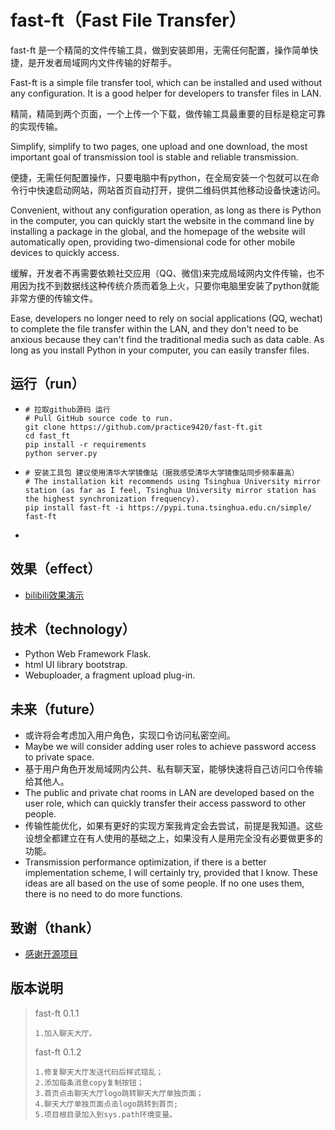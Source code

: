 # fast-ft（Fast File Transfer）

fast-ft 是一个精简的文件传输工具，做到安装即用，无需任何配置，操作简单快捷，是开发者局域网内文件传输的好帮手。

Fast-ft is a simple file transfer tool, which can be installed and used without any configuration. It is a good helper for developers to transfer files in LAN.

精简，精简到两个页面，一个上传一个下载，做传输工具最重要的目标是稳定可靠的实现传输。

Simplify, simplify to two pages, one upload and one download, the most important goal of transmission tool is stable and reliable transmission.

便捷，无需任何配置操作，只要电脑中有python，在全局安装一个包就可以在命令行中快速启动网站，网站首页自动打开，提供二维码供其他移动设备快速访问。

Convenient, without any configuration operation, as long as there is Python in the computer, you can quickly start the website in the command line by installing a package in the global, and the homepage of the website will automatically open, providing two-dimensional code for other mobile devices to quickly access.

缓解，开发者不再需要依赖社交应用（QQ、微信)来完成局域网内文件传输，也不用因为找不到数据线这种传统介质而着急上火，只要你电脑里安装了python就能非常方便的传输文件。

Ease, developers no longer need to rely on social applications (QQ, wechat) to complete the file transfer within the LAN, and they don't need to be anxious because they can't find the traditional media such as data cable. As long as you install Python in your computer, you can easily transfer files.




## 运行（run）

* ```shell
  # 拉取github源码 运行
  # Pull GitHub source code to run.
  git clone https://github.com/practice9420/fast-ft.git
  cd fast_ft
  pip install -r requirements
  python server.py
  ```

* ```shell
  # 安装工具包 建议使用清华大学镜像站（据我感受清华大学镜像站同步频率最高）
  # The installation kit recommends using Tsinghua University mirror station (as far as I feel, Tsinghua University mirror station has the highest synchronization frequency).
  pip install fast-ft -i https://pypi.tuna.tsinghua.edu.cn/simple/
  fast-ft
  ```

* 



## 效果（effect）

* [bilibili效果演示](https://www.bilibili.com/video/BV1SK4y1D7Zt)



## 技术（technology）

* Python Web Framework Flask.
* html UI library bootstrap.
* Webuploader, a fragment upload plug-in.



## 未来（future）

* 或许将会考虑加入用户角色，实现口令访问私密空间。
* Maybe we will consider adding user roles to achieve password access to private space.
* 基于用户角色开发局域网内公共、私有聊天室，能够快速将自己访问口令传输给其他人。
* The public and private chat rooms in LAN are developed based on the user role, which can quickly transfer their access password to other people.
* 传输性能优化，如果有更好的实现方案我肯定会去尝试，前提是我知道。这些设想全都建立在有人使用的基础之上，如果没有人是用完全没有必要做更多的功能。
* Transmission performance optimization, if there is a better implementation scheme, I will certainly try, provided that I know. These ideas are all based on the use of some people. If no one uses them, there is no need to do more functions.

## 致谢（thank）

* [感谢开源项目](https://github.com/lsm1103/pyupload)

## 版本说明

> fast-ft 0.1.1
>
> ```
> 1.加入聊天大厅。
> ```
>
> fast-ft 0.1.2
>
> ```
> 1.修复聊天大厅发送代码后样式错乱；
> 2.添加每条消息copy复制按钮；
> 3.首页点击聊天大厅logo跳转聊天大厅单独页面；
> 4.聊天大厅单独页面点击logo跳转到首页;
> 5.项目根目录加入到sys.path环境变量。
> ```
>
> 

